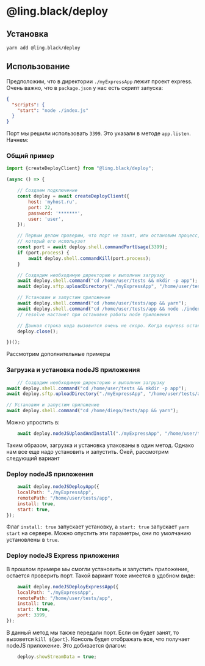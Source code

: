 # @ling.black/deploy

## Установка

```
yarn add @ling.black/deploy
```

## Использование

Предположим, что в директории `./myExpressApp` лежит проект express. Очень важно, что в `package.json` у нас есть скрипт
запуска:

```json
{
  "scripts": {
    "start": "node ./index.js"
  }
}
```

Порт мы решили использовать `3399`. Это указали в методе `app.listen`. Начнем:

### Общий пример

```js
import {createDeployClient} from "@ling.black/deploy";

(async () => {

    // Создаем подключение
    const deploy = await createDeployClient({
        host: 'myhost.ru',
        port: 22,
        password: '*******',
        user: 'user',
    });

    // Первым делом проверим, что порт не занят, или остановим процесс,
    // который его испольузет
    const port = await deploy.shell.commandPortUsage(3399);
    if (port.process) {
        await deploy.shell.commandKill(port.process);
    }

    // Создадим необходимую директорию и выполним загрузку
    await deploy.shell.command("cd /home/user/tests && mkdir -p app");
    await deploy.sftp.uploadDirectory("./myExpressApp", "/home/user/tests/app");

    // Установим и запустим приложение
    await deploy.shell.command("cd /home/user/tests/app && yarn");
    await deploy.shell.command("cd /home/user/tests/app && node ./index.js");
    // resolve настанет при остановке работы node приложения 

    // Данная строка кода вызовится очень не скоро. Когда express остановится
    deploy.close();

})();
```

Рассмотрим дополнительные примеры

### Загрузка и установка nodeJS приложения

```js
    // Создадим необходимую директорию и выполним загрузку
await deploy.shell.command("cd /home/user/tests && mkdir -p app");
await deploy.sftp.uploadDirectory("./myExpressApp", "/home/user/tests/app");

// Установим и запустим приложение
await deploy.shell.command("cd /home/diego/tests/app && yarn");
```

Можно упростить в:

```js
    await deploy.nodeJSUploadAndInstall("./myExpressApp", "/home/user/tests/app");
```

Таким образом, загрузка и установка упакованы в один метод. Однако нам все еще надо установить и запустить. Окей,
рассмотрим следующий вариант

### Deploy nodeJS приложения

```js
    await deploy.nodeJSDeployApp({
    localPath: "./myExpressApp",
    remotePath: "/home/user/tests/app",
    install: true,
    start: true,
});
```

Флаг `install: true` запускает установку, а `start: true` запускает `yarn start` на сервере. Можно опустить эти
параметры, они по умолчанию установлены в `true`.

### Deploy nodeJS Express приложения

В прошлом примере мы смогли установить и запустить приложение, остается проверить порт. Такой вариант тоже имеется в
удобном виде:

```js
    await deploy.nodeJSDeployExpressApp({
    localPath: "./myExpressApp",
    remotePath: "/home/user/tests/app",
    install: true,
    start: true,
    port: 3399,
});
```

В данный метод мы также передали порт. Если он будет занят, то вызовется `kill ${port}`. Консоль будет отображать все,
что получает nodeJS приложение. Это добивается флагом:

```js
    deploy.showStreamData = true;
```